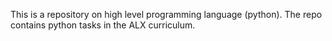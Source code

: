 This is a repository on high level programming language (python).
The repo contains python tasks in the ALX curriculum.
